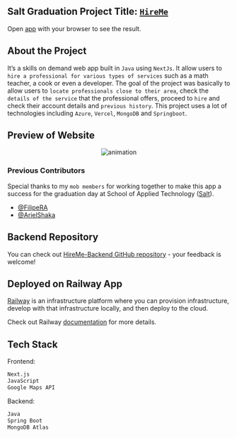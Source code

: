 ## Salt Graduation Project Title: [`HireMe`](https://bright-unicorn-6ed0a4.netlify.app/gallery?location=stockholm&service=)

Open [app](https://bright-unicorn-6ed0a4.netlify.app/gallery?location=stockholm&service=) with your browser to see the result.



## About the Project

It’s a skills on demand web app built in `Java` using `NextJs`. It allow users to `hire a professional for various types of services` such as a math teacher, a cook or even a developer. The goal of the project was basically to allow users to `locate professionals close to their area`, check the `details of the service` that the professional offers, proceed to `hire` and check their account details and `previous history`. This project uses a lot of technologies including `Azure`, `Vercel`, `MongoDB` and `Springboot`. 

## Preview of Website

<p align="center">
  <img src="https://user-images.githubusercontent.com/52775977/212937553-8f683c65-cd24-4ca9-bbf2-42a6f8c26797.gif" alt="animation" />
</p>

### Previous Contributors
Special thanks to my `mob members` for working together to make this app a success for the graduation day at School of Applied Technology ([Salt](https://www.salt.dev/sv-SE)). 
- [@FilipeRA](https://github.com/FilipeRA)
- [@ArielShaka](https://github.com/ArielShaka)

## Backend Repository

You can check out [HireMe-Backend GitHub repository](https://github.com/omgshalihin/skillsondemand_backend/) - your feedback is welcome!

## Deployed on Railway App

[Railway](https://railway.app/) is an infrastructure platform where you can provision infrastructure, develop with that infrastructure locally, and then deploy to the cloud.

Check out Railway [documentation](https://docs.railway.app/) for more details.


## Tech Stack

Frontend:

```bash
Next.js
JavaScript
Google Maps API
```

Backend:

```bash
Java
Spring Boot
MongoDB Atlas
```

